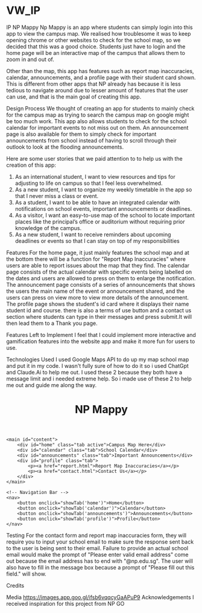 # VW_IP
IP
NP Mappy
Np Mappy is an app where students can simply login into this app to view the campus map. We realised how troublesome it was to keep opening chrome or other websites to check for the school map, so we decided that this was a good choice. Students just have to login and the home page will be an interactive map of the campus that allows them to zoom in and out of.

Other than the map, this app has features such as report map inaccuracies, calendar, announcements, and a profile page with their student card shown. This is different from other apps that NP already has because it is less tedious to navigate around due to lesser amount of features that the user can use, and that is the main goal of creating this app.

Design Process
We thought of creating an app for students to mainly check for the campus map as trying to search the campus map on google might be too much work. This app also allows students to check for the school calendar for important events to not miss out on them. An announcement page is also available for them to simply check for important announcements from school instead of having to scroll through their outlook to look at the flooding announcements. 

Here are some user stories that we paid attention to to help us with the creation of this app:
1. As an international student, I want to view resources and tips for adjusting to life on campus so that I feel less overwhelmed.	
2. As a new student, I want to organize my weekly timetable in the app so that I never miss a class or event.	
3. As a student, I want to be able to have an integrated calendar with notifications on school events, important announcements or deadlines.	
4. As a visitor, I want an easy-to-use map of the school to locate important places like the principal’s office or auditorium without requiring prior knowledge of the campus.	
5. As a new student, I want to receive reminders about upcoming deadlines or events so that I can stay on top of my responsibilities	


Features
For the home page, it just mainly features the school map and at the bottom there will be a function for "Report Map Inaccuracies" where users are able to report issues about the map that they find.
The calendar page consists of the actual calendar with specific events being labelled on the dates and users are allowed to press on them to enlarge the notification. 
The announcement page consists of a series of announcements that shows the users the main name of the event or announcement shared, and the users can press on view more to view more details of the announcement.
The profile page shows the student's id card where it displays their name student id and course. there is also a terms of use button and a contact us section where students can type in their messages and press submit.It will then lead them to a Thank you page.

Features Left to Implement
I feel that I could implement more interactive and gamification features into the website app and make it more fun for users to use.

Technologies Used
I used Google Maps API to do up my map school map and put it in my code. I wasn't fully sure of how to do it so i used ChatGpt and Claude.Ai to help me out. I used these 2 because they both have a message limit and i needed extreme help. So i made use of these 2 to help me out and guide me along the way.
<!-- home.html -->
<!DOCTYPE html>
<html lang="en">
<head>
    <meta charset="UTF-8">
    <meta name="viewport" content="width=device-width, initial-scale=1.0">
    <title>NP Mappy</title>
    <link rel="stylesheet" href="styles.css">
    <link href="https://fonts.googleapis.com/css2?family=Inria+Serif&display=swap" rel="stylesheet">
    <script>
        function showTab(tabId) {
            document.querySelectorAll(".tab").forEach(tab => {
                tab.classList.remove("active");
            });
            document.getElementById(tabId).classList.add("active");
        }
    </script>
</head>
<body class="home-page">
    <header>
        <h1 class="logo">NP Mappy</h1>
    </header>
    
    <main id="content">
        <div id="home" class="tab active">Campus Map Here</div>
        <div id="calendar" class="tab">School Calendar</div>
        <div id="announcements" class="tab">Important Announcements</div>
        <div id="profile" class="tab">
            <p><a href="report.html">Report Map Inaccuracies</a></p>
            <p><a href="contact.html">Contact Us</a></p>
        </div>
    </main>
    
    <!-- Navigation Bar -->
    <nav>
        <button onclick="showTab('home')">Home</button>
        <button onclick="showTab('calendar')">Calendar</button>
        <button onclick="showTab('announcements')">Announcements</button>
        <button onclick="showTab('profile')">Profile</button>
    </nav>
</body>
</html>

Testing
For the contact form and report map inaccuracies form, they will require you to input your school email to make sure the response sent back to the user is being sent to their email. Failure to provide an actual school email would make the prompt of "Please enter valid email address" come out because the email address has to end with "@np.edu.sg". The user will also have to fill in the message box because a prompt of "Please fill out this field." will show.

Credits

Media
https://images.app.goo.gl/ifsb6vqqcyGaAPuP9
Acknowledgements
I received inspiration for this project from NP GO
